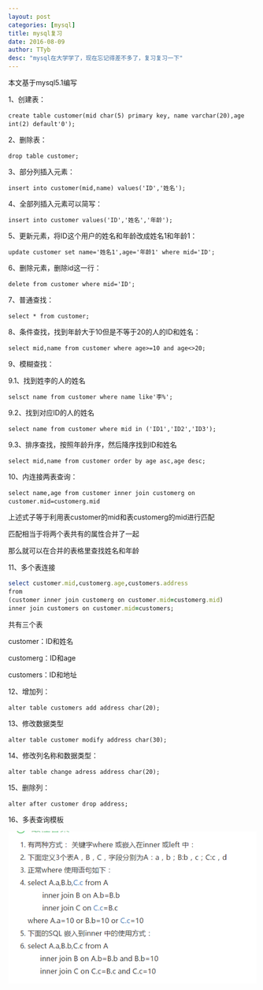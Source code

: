 ```yaml
---
layout: post
categories: [mysql]
title: mysql复习
date: 2016-08-09
author: TTyb
desc: "mysql在大学学了，现在忘记得差不多了，复习复习一下"
---
```


本文基于mysql5.1编写

1、创建表：

`create table customer(mid char(5) primary key, name varchar(20),age int(2) default'0');`

2、删除表：

`drop table customer;`

3、部分列插入元素：

`insert into customer(mid,name) values('ID','姓名');`

4、全部列插入元素可以简写：

`insert into customer values('ID','姓名','年龄');`

5、更新元素，将ID这个用户的姓名和年龄改成姓名1和年龄1：

`update customer set name='姓名1',age='年龄1' where mid='ID';`

6、删除元素，删除id这一行：

`delete from customer where mid='ID';`

7、普通查找：

`select * from customer;`

8、条件查找，找到年龄大于10但是不等于20的人的ID和姓名：

`select mid,name from customer where age>=10 and age<>20;`

9、模糊查找：

9.1、找到姓李的人的姓名

`selsct name from customer where name like'李%';`

9.2、找到对应ID的人的姓名

`select name from customer where mid in ('ID1','ID2','ID3');`

9.3、排序查找，按照年龄升序，然后降序找到ID和姓名

`select mid,name from customer order by age asc,age desc;`

10、内连接两表查询：

`select name,age from customer inner join customerg on customer.mid=customerg.mid`

上述式子等于利用表customer的mid和表customerg的mid进行匹配

匹配相当于将两个表共有的属性合并了一起

那么就可以在合并的表格里查找姓名和年龄

11、多个表连接

~~~ruby
select customer.mid,customerg.age,customers.address
from
(customer inner join customerg on customer.mid=customerg.mid)
inner join customers on customer.mid=customers;
~~~

共有三个表

customer：ID和姓名

customerg：ID和age

customers：ID和地址

12、增加列：

`alter table customers add address char(20);`

13、修改数据类型

`alter table customer modify address char(30);`

14、修改列名称和数据类型：

`alter table change adress address char(20);`

15、删除列：

`alter after customer drop address;`

16、多表查询模板

<p style="text-align:center"><img src="/static/postimage/mysql/review/996148-20161226113947742-1384406455.png" class="img-responsive"style="display: block; margin-right: auto; margin-left: auto;"></p>